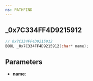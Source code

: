 ```yaml
---
ns: PATHFIND
---
```

## _0x7C334FF4D9215912

```c
// 0x7C334FF4D9215912
BOOL _0x7C334FF4D9215912(char* name);
```

## Parameters
* **name**:
